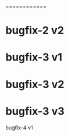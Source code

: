 ============

bugfix-2 v2
============
bugfix-3 v1
============
bugfix-3 v2
============
bugfix-3 v3
============
bugfix-4 v1
